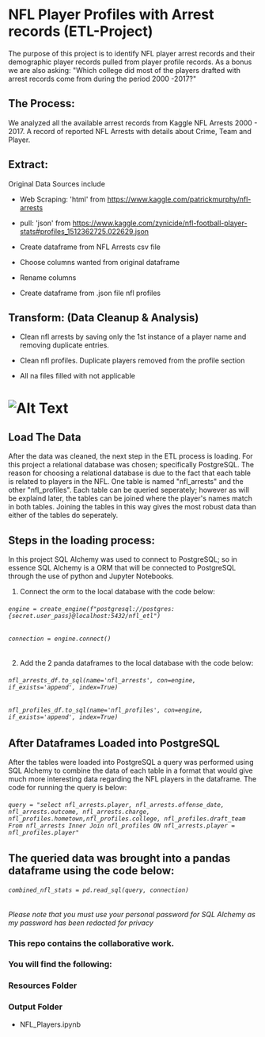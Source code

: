 # NFL Player Profiles with Arrest records (ETL-Project)
The purpose of this project is to identify NFL player arrest records and their demographic player records pulled from player profile records. 
As a bonus we are also asking: "Which college did most of the players drafted with arrest records come from during the period 2000 -2017?"
    
## The Process:
We analyzed all the available arrest records from Kaggle NFL Arrests 2000 - 2017.
A record of reported NFL Arrests with details about Crime, Team and Player. 
 
## Extract:

Original Data Sources include
    
   * Web Scraping: 'html' from https://www.kaggle.com/patrickmurphy/nfl-arrests
   * pull: 'json' from https://www.kaggle.com/zynicide/nfl-football-player-stats#profiles_1512362725.022629.json
    
   * Create dataframe from NFL Arrests csv file
   * Choose columns wanted from original dataframe
   * Rename columns
    
   * Create dataframe from .json file nfl profiles 
    
## Transform: (Data Cleanup & Analysis)
   * Clean nfl arrests by saving only the 1st instance of a player name and removing duplicate entries.
   
   * Clean nfl profiles. Duplicate players removed from the profile section
    
   * All na files filled with not applicable 
    
    
# ![Alt Text](https://www.bing.com/th?id=OIP.EKlqoGs8WygAu7Nq5-gKFgHaHa&w=208&h=206&c=7&o=5&pid=1.7)

## Load The Data

After the data was cleaned, the next step in the ETL process is loading. For this project a relational database was chosen; specifically PostgreSQL. The reason for choosing a relational database is due to the fact that each table is related to players in the NFL. One table is named "nfl_arrests" and the other "nfl_profiles". Each table can be queried seperately; however as will be explaind later, the tables can be joined where the player's names match in both tables. Joining the tables in this way gives the most robust data than either of the tables do seperately.

## Steps in the loading process:
In this project SQL Alchemy was used to connect to PostgreSQL; so in essence SQL Alchemy is a ORM that will be connected to PostgreSQL through the use of python and Jupyter Notebooks.
1.  Connect the orm to the local database with the code below:
###### `engine = create_engine(f"postgresql://postgres:{secret.user_pass}@localhost:5432/nfl_etl")`
###### `connection = engine.connect()`
2.  Add the 2 panda dataframes to the local database with the code below:
###### `nfl_arrests_df.to_sql(name='nfl_arrests', con=engine, if_exists='append', index=True)`
###### `nfl_profiles_df.to_sql(name='nfl_profiles', con=engine, if_exists='append', index=True)`

## After Dataframes Loaded into PostgreSQL
After the tables were loaded into PostgreSQL a query was performed using SQL Alchemy to combine the data of each table in a format that would give much more interesting data regarding the NFL players in the dataframe.  The code for running the query is below:
###### `query = "select nfl_arrests.player, nfl_arrests.offense_date, nfl_arrests.outcome, nfl_arrests.charge, nfl_profiles.hometown,nfl_profiles.college, nfl_profiles.draft_team From nfl_arrests Inner Join nfl_profiles ON nfl_arrests.player = nfl_profiles.player"`
## The queried data was brought into a pandas dataframe using the code below:
###### `combined_nfl_stats = pd.read_sql(query, connection)`
*Please note that you must use your personal password for SQL Alchemy as my password has been redacted for privacy*

### This repo contains the collaborative work. 
### You will find the following:

### Resources Folder

### Output Folder
   * NFL_Players.ipynb
 


